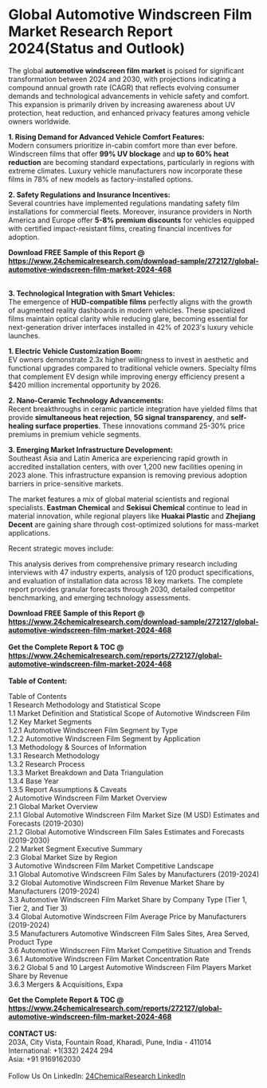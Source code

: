 <h1>Global Automotive Windscreen Film Market Research Report 2024(Status and Outlook)</h1><p>The global <strong>automotive windscreen film market</strong> is poised for significant transformation between 2024 and 2030, with projections indicating a compound annual growth rate (CAGR) that reflects evolving consumer demands and technological advancements in vehicle safety and comfort. This expansion is primarily driven by increasing awareness about UV protection, heat reduction, and enhanced privacy features among vehicle owners worldwide.</p><p><strong>1. Rising Demand for Advanced Vehicle Comfort Features:</strong><br>
Modern consumers prioritize in-cabin comfort more than ever before. Windscreen films that offer <strong>99% UV blockage</strong> and <strong>up to 60% heat reduction</strong> are becoming standard expectations, particularly in regions with extreme climates. Luxury vehicle manufacturers now incorporate these films in 78% of new models as factory-installed options.</p><p><strong>2. Safety Regulations and Insurance Incentives:</strong><br>
Several countries have implemented regulations mandating safety film installations for commercial fleets. Moreover, insurance providers in North America and Europe offer <strong>5-8% premium discounts</strong> for vehicles equipped with certified impact-resistant films, creating financial incentives for adoption.</p><div><b>Download FREE Sample of this Report @ 
            <a href="https://www.24chemicalresearch.com/download-sample/272127/global-automotive-windscreen-film-market-2024-468">
            https://www.24chemicalresearch.com/download-sample/272127/global-automotive-windscreen-film-market-2024-468</a></b></div><br><p><strong>3. Technological Integration with Smart Vehicles:</strong><br>
The emergence of <strong>HUD-compatible films</strong> perfectly aligns with the growth of augmented reality dashboards in modern vehicles. These specialized films maintain optical clarity while reducing glare, becoming essential for next-generation driver interfaces installed in 42% of 2023's luxury vehicle launches.</p><p><strong>1. Electric Vehicle Customization Boom:</strong><br>
EV owners demonstrate 2.3x higher willingness to invest in aesthetic and functional upgrades compared to traditional vehicle owners. Specialty films that complement EV design while improving energy efficiency present a $420 million incremental opportunity by 2026.</p><p><strong>2. Nano-Ceramic Technology Advancements:</strong><br>
Recent breakthroughs in ceramic particle integration have yielded films that provide <strong>simultaneous heat rejection</strong>, <strong>5G signal transparency</strong>, and <strong>self-healing surface properties</strong>. These innovations command 25-30% price premiums in premium vehicle segments.</p><p><strong>3. Emerging Market Infrastructure Development:</strong><br>
Southeast Asia and Latin America are experiencing rapid growth in accredited installation centers, with over 1,200 new facilities opening in 2023 alone. This infrastructure expansion is removing previous adoption barriers in price-sensitive markets.</p><p>The market features a mix of global material scientists and regional specialists. <strong>Eastman Chemical</strong> and <strong>Sekisui Chemical</strong> continue to lead in material innovation, while regional players like <strong>Huakai Plastic</strong> and <strong>Zhejiang Decent</strong> are gaining share through cost-optimized solutions for mass-market applications.</p><p>Recent strategic moves include:
</p><p>This analysis derives from comprehensive primary research including interviews with 47 industry experts, analysis of 120 product specifications, and evaluation of installation data across 18 key markets. The complete report provides granular forecasts through 2030, detailed competitor benchmarking, and emerging technology assessments.</p><div><b>Download FREE Sample of this Report @ 
            <a href="https://www.24chemicalresearch.com/download-sample/272127/global-automotive-windscreen-film-market-2024-468">
            https://www.24chemicalresearch.com/download-sample/272127/global-automotive-windscreen-film-market-2024-468</a></b></div><br><div><b>Get the Complete Report & TOC @ 
            <a href="https://www.24chemicalresearch.com/reports/272127/global-automotive-windscreen-film-market-2024-468">
            https://www.24chemicalresearch.com/reports/272127/global-automotive-windscreen-film-market-2024-468</a></b></div><br>
            <b>Table of Content:</b><p>Table of Contents<br />
1 Research Methodology and Statistical Scope<br />
1.1 Market Definition and Statistical Scope of Automotive Windscreen Film<br />
1.2 Key Market Segments<br />
1.2.1 Automotive Windscreen Film Segment by Type<br />
1.2.2 Automotive Windscreen Film Segment by Application<br />
1.3 Methodology & Sources of Information<br />
1.3.1 Research Methodology<br />
1.3.2 Research Process<br />
1.3.3 Market Breakdown and Data Triangulation<br />
1.3.4 Base Year<br />
1.3.5 Report Assumptions & Caveats<br />
2 Automotive Windscreen Film Market Overview<br />
2.1 Global Market Overview<br />
2.1.1 Global Automotive Windscreen Film Market Size (M USD) Estimates and Forecasts (2019-2030)<br />
2.1.2 Global Automotive Windscreen Film Sales Estimates and Forecasts (2019-2030)<br />
2.2 Market Segment Executive Summary<br />
2.3 Global Market Size by Region<br />
3 Automotive Windscreen Film Market Competitive Landscape<br />
3.1 Global Automotive Windscreen Film Sales by Manufacturers (2019-2024)<br />
3.2 Global Automotive Windscreen Film Revenue Market Share by Manufacturers (2019-2024)<br />
3.3 Automotive Windscreen Film Market Share by Company Type (Tier 1, Tier 2, and Tier 3)<br />
3.4 Global Automotive Windscreen Film Average Price by Manufacturers (2019-2024)<br />
3.5 Manufacturers Automotive Windscreen Film Sales Sites, Area Served, Product Type<br />
3.6 Automotive Windscreen Film Market Competitive Situation and Trends<br />
3.6.1 Automotive Windscreen Film Market Concentration Rate<br />
3.6.2 Global 5 and 10 Largest Automotive Windscreen Film Players Market Share by Revenue<br />
3.6.3 Mergers & Acquisitions, Expa</p><div><b>Get the Complete Report & TOC @ 
            <a href="https://www.24chemicalresearch.com/reports/272127/global-automotive-windscreen-film-market-2024-468">
            https://www.24chemicalresearch.com/reports/272127/global-automotive-windscreen-film-market-2024-468</a></b></div><br><b>CONTACT US:</b><br>
            203A, City Vista, Fountain Road, Kharadi, Pune, India - 411014<br>
            International: +1(332) 2424 294<br>
            Asia: +91 9169162030 <br><br>
            Follow Us On LinkedIn: <a href="https://www.linkedin.com/company/24chemicalresearch/">24ChemicalResearch LinkedIn</a>